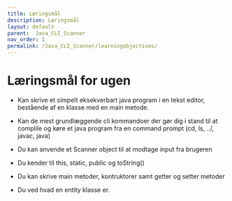 ```yaml
---
title: Læringsmål
description: Læringsmål
layout: default
parent:  Java_CLI_Scanner
nav_order: 1
permalink: /Java_CLI_Scanner/learningobjectives/
---
```




# Læringsmål for ugen


- Kan skrive et simpelt eksekverbart java program i en tekst editor, bestående af en klasse med en main metode.

- Kan de mest grundlæggende cli kommandoer der gør dig i stand til at complile og køre et java program fra en command prompt (cd, ls, ../, javac, java)

- Du kan anvende et Scanner object til at modtage input fra brugeren

- Du kender til this, static, public og toString()

- Du kan skrive main metoder, kontruktorer samt getter og  setter metoder

- Du ved hvad en entity klasse er.